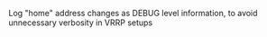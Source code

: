 Log "home" address changes as DEBUG level information, to avoid unnecessary verbosity in VRRP setups
